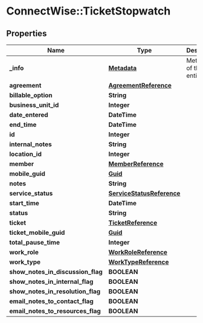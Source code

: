 # ConnectWise::TicketStopwatch

## Properties
Name | Type | Description | Notes
------------ | ------------- | ------------- | -------------
**_info** | [**Metadata**](Metadata.md) | Metadata of the entity | [optional] 
**agreement** | [**AgreementReference**](AgreementReference.md) |  | [optional] 
**billable_option** | **String** |  | [optional] 
**business_unit_id** | **Integer** |  | [optional] 
**date_entered** | **DateTime** |  | [optional] 
**end_time** | **DateTime** |  | [optional] 
**id** | **Integer** |  | [optional] 
**internal_notes** | **String** |  | [optional] 
**location_id** | **Integer** |  | [optional] 
**member** | [**MemberReference**](MemberReference.md) |  | 
**mobile_guid** | [**Guid**](Guid.md) |  | [optional] 
**notes** | **String** |  | [optional] 
**service_status** | [**ServiceStatusReference**](ServiceStatusReference.md) |  | [optional] 
**start_time** | **DateTime** |  | [optional] 
**status** | **String** |  | 
**ticket** | [**TicketReference**](TicketReference.md) |  | 
**ticket_mobile_guid** | [**Guid**](Guid.md) |  | [optional] 
**total_pause_time** | **Integer** |  | [optional] 
**work_role** | [**WorkRoleReference**](WorkRoleReference.md) |  | [optional] 
**work_type** | [**WorkTypeReference**](WorkTypeReference.md) |  | [optional] 
**show_notes_in_discussion_flag** | **BOOLEAN** |  | [optional] 
**show_notes_in_internal_flag** | **BOOLEAN** |  | [optional] 
**show_notes_in_resolution_flag** | **BOOLEAN** |  | [optional] 
**email_notes_to_contact_flag** | **BOOLEAN** |  | [optional] 
**email_notes_to_resources_flag** | **BOOLEAN** |  | [optional] 


